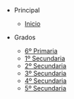 - Principal

  - [Inicio](/)

- Grados

  - [6º Primaria](/6-primaria/)
  - [1º Secundaria](./1-secundaria/)
  - [2º Secundaria](/2-secundaria/)
  - [3º Secundaria](/3-secundaria/)
  - [4º Secundaria](/4-secundaria/)
  - [5º Secundaria](/5-secundaria/)
